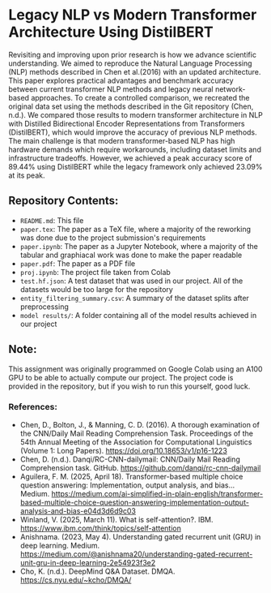 # Legacy NLP vs Modern Transformer Architecture Using DistilBERT

Revisiting and improving upon prior research is how we advance scientific understanding. We aimed to reproduce the Natural Language Processing (NLP) methods described in Chen et al.(2016) with an updated architecture. This paper explores practical advantages and benchmark accuracy between current transformer NLP methods and legacy neural network-based approaches. To create a controlled comparison, we recreated the original data set using the methods described in the Git repository (Chen, n.d.). We compared those results to modern transformer architecture in NLP with Distilled Bidirectional Encoder Representations from Transformers (DistilBERT), which would improve the accuracy of previous NLP methods. The main challenge is that modern transformer-based NLP has high hardware demands which require workarounds, including dataset limits and infrastructure tradeoffs. However, we achieved a peak accuracy score of 89.44% using DistilBERT while the legacy framework only achieved 23.09% at its peak.

## Repository Contents:
* `README.md`: This file
* `paper.tex`: The paper as a TeX file, where a majority of the reworking was done due to the project submission's requirements
* `paper.ipynb`: The paper as a Jupyter Notebook, where a majority of the tabular and graphiacal work was done to make the paper readable
* `paper.pdf`: The paper as a PDF file
* `proj.ipynb`: The project file taken from Colab
* `test.hf.json`: A test dataset that was used in our project. All of the datasets would be too large for the repository
* `entity_filtering_summary.csv`: A summary of the dataset splits after preprocessing
* `model results/`: A folder containing all of the model results achieved in our project

## Note:
This assignment was originally programmed on Google Colab using an A100 GPU to be able to actually compute our project. The project code is provided in the repository, but if you wish to run this yourself, good luck.

### References:
* Chen, D., Bolton, J., & Manning, C. D. (2016). A thorough examination of the CNN/Daily Mail Reading Comprehension Task. Proceedings of the 54th Annual Meeting of the Association for Computational Linguistics (Volume 1: Long Papers). https://doi.org/10.18653/v1/p16-1223
* Chen, D. (n.d.). Danqi/RC-CNN-dailymail: CNN/Daily Mail Reading Comprehension task. GitHub. https://github.com/danqi/rc-cnn-dailymail
* Aguilera, F. M. (2025, April 18). Transformer-based multiple choice question answering: Implementation, output analysis, and bias... Medium. https://medium.com/ai-simplified-in-plain-english/transformer-based-multiple-choice-question-answering-implementation-output-analysis-and-bias-e04d3d6d9c03
* Winland, V. (2025, March 11). What is self-attention?. IBM. https://www.ibm.com/think/topics/self-attention
* Anishnama. (2023, May 4). Understanding gated recurrent unit (GRU) in deep learning. Medium. https://medium.com/@anishnama20/understanding-gated-recurrent-unit-gru-in-deep-learning-2e54923f3e2
* Cho, K. (n.d.). DeepMind Q&A Dataset. DMQA. https://cs.nyu.edu/~kcho/DMQA/ 